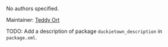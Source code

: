 <div id='duckietown_description-autogenerated' markdown='1'>


<!-- do not edit this file, autogenerated -->

No authors specified.

Maintainer: [Teddy Ort](mailto:teddy@mit.edu)

TODO: Add a description of package `duckietown_description` in `package.xml`.



</div>

